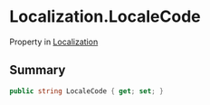 # Localization.LocaleCode

Property in [Localization](/api/csharp/yarn.unity.localization.md)

## Summary



```csharp
public string LocaleCode { get; set; }
```

